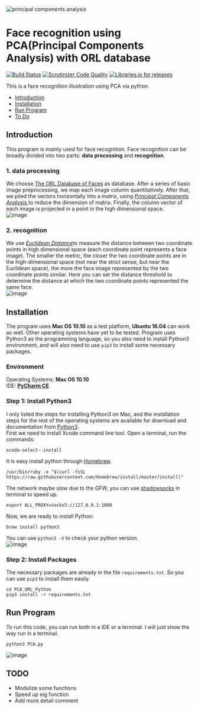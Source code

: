 ![principal components analysis](https://user-images.githubusercontent.com/20944641/30513670-bd46d20c-9b39-11e7-9ad8-405d8c175c30.png)
# Face recognition using PCA(Principal Components Analysis) with ORL database

[![Build Status](https://travis-ci.org/SilvesterHsu/PCA_ORL_Python.svg?branch=master)](https://travis-ci.org/SilvesterHsu/PCA_ORL_Python)	[![Scrutinizer Code Quality](https://scrutinizer-ci.com/g/SilvesterHsu/PCA_ORL_Python/badges/quality-score.png?b=master)](https://scrutinizer-ci.com/g/SilvesterHsu/PCA_ORL_Python/?branch=master)	[![Libraries.io for releases](https://img.shields.io/badge/release-v0.0.4-orange.svg)]()

This is a face recognition illustration using PCA via python.  
  
* [Introduction](https://github.com/SilvesterHsu/ORLFaceRecognition-PCA#introduction)  
* [Installation](https://github.com/SilvesterHsu/ORLFaceRecognition-PCA#installation)  
* [Run Program](https://github.com/SilvesterHsu/ORLFaceRecognition-PCA#runprogram)
* [To Do](https://github.com/SilvesterHsu/ORLFaceRecognition-PCA#todo)  

## Introduction
This program is mainly used for face recognition. Face recognition can be broadly divided into two parts: **data processing** and **recognition**.  

### 1. data processing
We choose [The ORL Database of Faces](http://www.cl.cam.ac.uk/research/dtg/attarchive/facedatabase.html) as database. After a series of basic image preprocessing, we map each image column quantitatively. After that, we piled the vectors horizontally into a matrix, using [*Principal Components Analysis* ](http://psycnet.apa.org/record/1934-00645-001)to reduce the dimension of matrix. Finally, the column vector of each image is projected in a point in the high dimensional space.  
![image](https://user-images.githubusercontent.com/20944641/30518453-02e300c0-9bb1-11e7-8a3b-cc5996ef5c0a.png) 

### 2. recognition
We use [*Euclidean Distance*](https://en.wikipedia.org/wiki/Euclidean_distance)to measure the distance between two coordinate points in high dimensional space (each coordinate point represents a face image). The smaller the metric, the closer the two coordinate points are in the high-dimensional space (not near the strict sense, but near the Euclidean space), the more the face image represented by the two coordinate points similar. Here you can set the distance threshold to determine the distance at which the two coordinate points represented the same face.  
![image](https://user-images.githubusercontent.com/20944641/30518885-4459e9f0-9bbc-11e7-988d-fb78164b13c0.png)  
  
## Installation
The program uses **Mac OS 10.10** as a test platform, **Ubuntu 16.04** can work as well. Other operating systems have yet to be tested. Program uses Python3 as the programming language, so you also need to install Python3 environment, and will also need to use `pip3` to install some necessary packages.
### Environment
Operating Systems: **Mac OS 10.10**  
IDE: [**PyCharm CE**](https://www.jetbrains.com/pycharm/download/)

### Step 1: Install Python3
I only listed the steps for installing Python3 on Mac, and the installation steps for the rest of the operating systems are available for download and documentation from [Python3](https://www.python.org/).  
First we need to install Xcode command line tool. Open a terminal, run the commands:  
```
xcode-select--install
```  
It is easy install python through [Homebrew](https://brew.sh/index_zh-tw.html).  
```
/usr/bin/ruby -e "$(curl -fsSL https://raw.githubusercontent.com/Homebrew/install/master/install)"
```  
The network maybe slow due to the GFW, you can use [shadowsocks](https://github.com/shadowsocks/shadowsocks-iOS) in terminal to speed up.  
```
export ALL_PROXY=socks5://127.0.0.1:1080
```  
Now, we are ready to install Python:  
```
brew install python3
```  
You can use `python3 -V` to check your python version.  
![image](https://user-images.githubusercontent.com/20944641/30519531-38a3458e-9bcb-11e7-9fdc-333a2b8b4f9e.png)  
 
### Step 2: Install Packages

The necessary packages are already in the file `requirements.txt`. So you can use `pip3` to install them easily.  
```
cd PCA_ORL_Python
pip3 install -r requirements.txt
```  
## Run Program
To run this code, you can run both in a IDE or a terminal. I will just show the way run in a terminal.
```
python3 PCA.py
```  
![image](https://user-images.githubusercontent.com/20944641/30528968-dcd33c5a-9c6a-11e7-973d-4fa4dcdfa222.png)

## TODO 
* Modulize some functions
* Speed up eig function
* Add more detail comment



